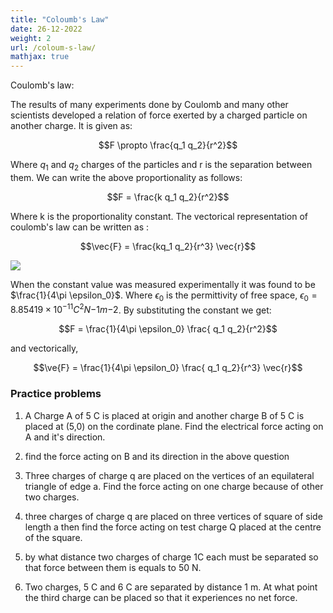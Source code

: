 ```yaml
---
title: "Coloumb's Law"
date: 26-12-2022
weight: 2
url: /coloum-s-law/
mathjax: true
---
```

Coulomb's law:

The results of many experiments done by Coulomb and many other scientists developed a relation of force exerted by 
a charged particle on another charge. It is given as:

$$F \propto \frac{q_1 q_2}{r^2}$$

Where $q_1$ and $q_2$ charges of the particles and r is the separation between them. We can write the above 
proportionality as follows:

$$F = \frac{k q_1 q_2}{r^2}$$

Where k is the proportionality constant. The vectorical representation of coulomb's law can be written as :

$$\vec{F} = \frac{kq_1 q_2}{r^3} \vec{r}$$

<img src="/docs/images/IMG_20221226_113030.jpg">

When the constant value was measured experimentally it was found to be $\frac{1}{4\pi \epsilon_0}$. Where 
$\epsilon_0$ is the permittivity of free space, $\epsilon_0=8.85419\times 10^{-11} C^2 N{-1} m{-2}$. By 
substituting the constant we get:

$$F = \frac{1}{4\pi \epsilon_0} \frac{ q_1 q_2}{r^2}$$

and vectorically, 

$$\ve{F} = \frac{1}{4\pi \epsilon_0} \frac{ q_1 q_2}{r^3} \vec{r}$$

### Practice problems

1) A Charge A of 5 C is placed at origin and another charge B of 5 C is placed at (5,0) on the cordinate plane. 
Find the electrical force acting on A and it's direction.

2) find the force acting on B and its direction in the above question

3) Three charges of charge q are placed on the vertices of an equilateral triangle of edge a. Find the force 
acting on one charge because of other two charges.

4) three charges of charge q are placed on three vertices of square of side length a then find the force 
acting on test charge Q placed at the centre of the square.

5) by what distance two charges of charge 1C each must be separated so that force between them is equals to 50 N.

6) Two charges, 5 C and 6 C are separated by distance 1 m. At what point the third charge can be placed so that 
it experiences no net force.

